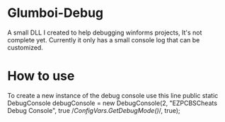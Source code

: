 # Glumboi-Debug
A small DLL I created to help debugging winforms projects, It's not complete yet.
Currently it only has a small console log that can be customized.

# How to use
To create a new instance of the debug console use this line 
      public static DebugConsole debugConsole = new DebugConsole(2, "EZPCBSCheats Debug Console", true /*ConfigVars.GetDebugMode()*/, true);
